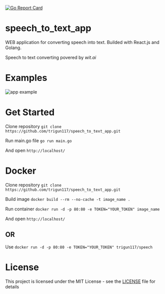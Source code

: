 [![Go Report Card](https://goreportcard.com/badge/github.com/trigun117/speech_to_text_app)](https://goreportcard.com/report/github.com/trigun117/speech_to_text_app)
# speech_to_text_app
WEB application for converting speech into text. Builded with React.js and Golang.

Speech to text converting povered by *wit.ai*

# Examples

![app example](https://github.com/trigun117/speech_to_text_app/blob/master/image.JPG)

# Get Started
Clone repository `git clone https://github.com/trigun117/speech_to_text_app.git`

Run main.go file `go run main.go`

And open `http://localhost/`

# Docker
Clone repository `git clone https://github.com/trigun117/speech_to_text_app.git`

Build image `docker build --rm --no-cache -t image_name .`

Run container `docker run -d -p 80:80 -e TOKEN="YOUR_TOKEN" image_name`

And open `http://localhost/`

## OR
Use `docker run -d -p 80:80 -e TOKEN="YOUR_TOKEN" trigun117/speech`

# License
This project is licensed under the MIT License - see the [LICENSE](LICENSE) file for details

